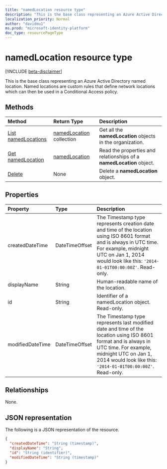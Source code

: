 ```yaml
---
title: "namedLocation resource type"
description: "This is the base class representing an Azure Active Directory named location. Named locations are custom rules that define network locations which can then be used in a Conditional Access policy."
localization_priority: Normal
author: "davidmu1"
ms.prod: "microsoft-identity-platform"
doc_type: resourcePageType
---
```


# namedLocation resource type

[!INCLUDE [beta-disclaimer](../../includes/beta-disclaimer.md)]

This is the base class representing an Azure Active Directory named location. Named locations are custom rules that define network locations which can then be used in a Conditional Access policy.

## Methods

| Method       | Return Type | Description |
|:-------------|:------------|:------------|
| [List namedLocations](../api/conditionalaccessroot-list-namedlocations.md) | [namedLocation](namedLocation.md) collection | Get all the **namedLocation** objects in the organization. |
| [Get namedLocation](../api/namedlocation-get.md) | [namedLocation](namedlocation.md) | Read the properties and relationships of a **namedLocation** object. |
| [Delete](../api/namedlocation-delete.md) | None | Delete a **namedLocation** object. |

## Properties

| Property     | Type        | Description |
|:-------------|:------------|:------------|
|createdDateTime|DateTimeOffset|The Timestamp type represents creation date and time of the location using ISO 8601 format and is always in UTC time. For example, midnight UTC on Jan 1, 2014 would look like this: `'2014-01-01T00:00:00Z'`. Read-only.|
|displayName|String|Human-readable name of the location.|
|id|String|Identifier of a namedLocation object. Read-only.|
|modifiedDateTime|DateTimeOffset|The Timestamp type represents last modified date and time of the location using ISO 8601 format and is always in UTC time. For example, midnight UTC on Jan 1, 2014 would look like this: `'2014-01-01T00:00:00Z'`. Read-only.|

## Relationships

None.

## JSON representation

The following is a JSON representation of the resource.

<!-- {
  "blockType": "resource",
  "optionalProperties": [

  ],
  "@odata.type": "microsoft.graph.namedLocation",
  "baseType": "",
  "keyProperty": "id"
}-->

```json
{
  "createdDateTime": "String (timestamp)",
  "displayName": "String",
  "id": "String (identifier)",
  "modifiedDateTime": "String (timestamp)"
}
```

<!-- uuid: 16cd6b66-4b1a-43a1-adaf-3a886856ed98
2019-02-04 14:57:30 UTC -->
<!-- {
  "type": "#page.annotation",
  "description": "namedLocation resource",
  "keywords": "",
  "section": "documentation",
  "tocPath": ""
}-->
